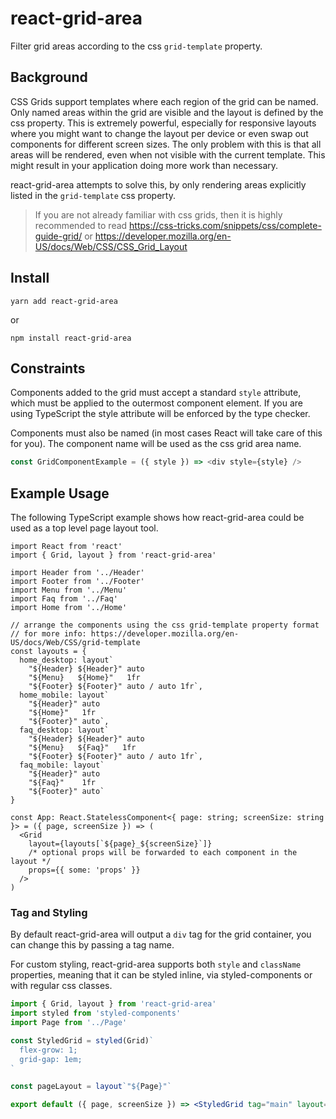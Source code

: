 # react-grid-area

Filter grid areas according to the css `grid-template` property.

## Background

CSS Grids support templates where each region of the grid can be named. Only named areas within the grid are visible and the layout is defined by the css property. This is extremely powerful, especially for responsive layouts where you might want to change the layout per device or even swap out components for different screen sizes. The only problem with this is that all areas will be rendered, even when not visible with the current template. This might result in your application doing more work than necessary.

react-grid-area attempts to solve this, by only rendering areas explicitly listed in the `grid-template` css property.

> If you are not already familiar with css grids, then it is highly recommended to read https://css-tricks.com/snippets/css/complete-guide-grid/ or https://developer.mozilla.org/en-US/docs/Web/CSS/CSS_Grid_Layout

## Install

```
yarn add react-grid-area
```

or

```
npm install react-grid-area
```

## Constraints

Components added to the grid must accept a standard `style` attribute, which must be applied to the outermost component element. If you are using TypeScript the style attribute will be enforced by the type checker.

Components must also be named (in most cases React will take care of this for you). The component name will be used as the css grid area name.

```js
const GridComponentExample = ({ style }) => <div style={style} />
```

## Example Usage

The following TypeScript example shows how react-grid-area could be used as a top level page layout tool.

```tsx
import React from 'react'
import { Grid, layout } from 'react-grid-area'

import Header from '../Header'
import Footer from '../Footer'
import Menu from '../Menu'
import Faq from '../Faq'
import Home from '../Home'

// arrange the components using the css grid-template property format
// for more info: https://developer.mozilla.org/en-US/docs/Web/CSS/grid-template
const layouts = {
  home_desktop: layout`
    "${Header} ${Header}" auto
    "${Menu}   ${Home}"   1fr
    "${Footer} ${Footer}" auto / auto 1fr`,
  home_mobile: layout`
    "${Header}" auto
    "${Home}"   1fr
    "${Footer}" auto`,
  faq_desktop: layout`
    "${Header} ${Header}" auto
    "${Menu}   ${Faq}"   1fr
    "${Footer} ${Footer}" auto / auto 1fr`,
  faq_mobile: layout`
    "${Header}" auto
    "${Faq}"    1fr
    "${Footer}" auto`
}

const App: React.StatelessComponent<{ page: string; screenSize: string }> = ({ page, screenSize }) => (
  <Grid
    layout={layouts[`${page}_${screenSize}`]}
    /* optional props will be forwarded to each component in the layout */
    props={{ some: 'props' }}
  />
)
```

### Tag and Styling

By default react-grid-area will output a `div` tag for the grid container, you can change this by passing a tag name.

For custom styling, react-grid-area supports both `style` and `className` properties, meaning that it can be styled inline, via styled-components or with regular css classes.

```jsx
import { Grid, layout } from 'react-grid-area'
import styled from 'styled-components'
import Page from '../Page'

const StyledGrid = styled(Grid)`
  flex-grow: 1;
  grid-gap: 1em;
`

const pageLayout = layout`"${Page}"`

export default ({ page, screenSize }) => <StyledGrid tag="main" layout={pageLayout} />
```
